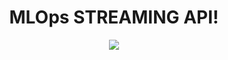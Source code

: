 # <h1 align=center>**MLOps STREAMING API!**</h1>
<p align=center><img src=https://drive.google.com/drive/folders/1-cTlWnT3Xtc3XE0MqizOmEn3Q-K9l3V7><p>
